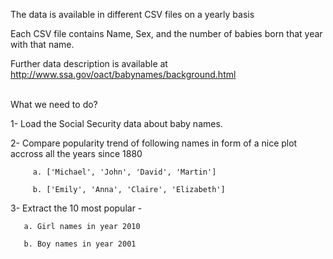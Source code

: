 The data is available in different CSV files on a yearly basis

Each CSV file contains Name, Sex, and the number of babies born that year with that name.

Further data description is available at http://www.ssa.gov/oact/babynames/background.html

<br>What we need to do?</br>

1- Load the Social Security data about baby names.

2- Compare popularity trend of following names in form of a nice plot accross all the years since 1880

         a. ['Michael', 'John', 'David', 'Martin']

         b. ['Emily', 'Anna', 'Claire', 'Elizabeth']

3- Extract the 10 most popular -

       a. Girl names in year 2010

       b. Boy names in year 2001
